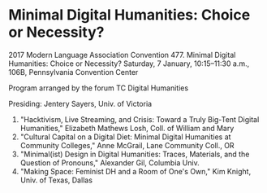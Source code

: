 # Minimal Digital Humanities: Choice or Necessity?

2017 Modern Language Association Convention 
477. Minimal Digital Humanities: Choice or Necessity?
Saturday, 7 January, 10:15–11:30 a.m., 106B, Pennsylvania Convention Center

Program arranged by the forum TC Digital Humanities

Presiding: Jentery Sayers, Univ. of Victoria

1. "Hacktivism, Live Streaming, and Crisis: Toward a Truly Big-Tent Digital Humanities," Elizabeth Mathews Losh, Coll. of William and Mary
2. "Cultural Capital on a Digital Diet: Minimal Digital Humanities at Community Colleges," Anne McGrail, Lane Community Coll., OR
3. "Minimal(ist) Design in Digital Humanities: Traces, Materials, and the Question of Pronouns," Alexander Gil, Columbia Univ.
4. "Making Space: Feminist DH and a Room of One's Own," Kim Knight, Univ. of Texas, Dallas
